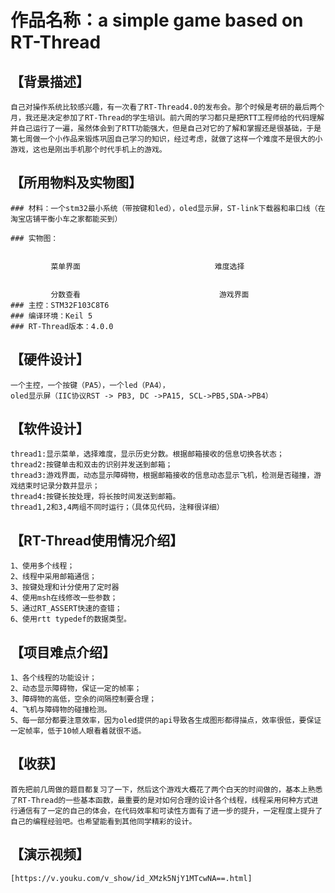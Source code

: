 作品名称：a simple game based on RT-Thread
===========================================

【背景描述】
-----------
    
    自己对操作系统比较感兴趣，有一次看了RT-Thread4.0的发布会。那个时候是考研的最后两个月，我还是决定参加了RT-Thread的学生培训。前六周的学习都只是把RTT工程师给的代码理解并自己运行了一遍，虽然体会到了RTT功能强大，但是自己对它的了解和掌握还是很基础，于是第七周做一个小作品来锻炼巩固自己学习的知识，经过考虑，就做了这样一个难度不是很大的小游戏，这也是刚出手机那个时代手机上的游戏。

【所用物料及实物图】
-----------
    
    ### 材料：一个stm32最小系统（带按键和led），oled显示屏，ST-link下载器和串口线（在淘宝店铺平衡小车之家都能买到）
    
    ### 实物图：
 
			 
			 菜单界面							   难度选择
 
			 
			 分数查看								游戏界面
    ### 主控：STM32F103C8T6		
    ### 编译环境：Keil 5		
    ### RT-Thread版本：4.0.0

【硬件设计】
-----------
   
    一个主控，一个按键（PA5），一个led（PA4），
    oled显示屏（IIC协议RST -> PB3, DC ->PA15, SCL->PB5,SDA->PB4）

【软件设计】
-----------
    
    thread1:显示菜单，选择难度，显示历史分数。根据邮箱接收的信息切换各状态；
    thread2:按键单击和双击的识别并发送到邮箱；
    thread3:游戏界面，动态显示障碍物，根据邮箱接收的信息动态显示飞机，检测是否碰撞，游戏结束时记录分数并显示；
    thread4:按键长按处理，将长按时间发送到邮箱。
    thread1,2和3,4两组不同时运行；（具体见代码，注释很详细）
    
【RT-Thread使用情况介绍】
-----------------------
    
    1、使用多个线程；
    2、线程中采用邮箱通信；
    3、按键处理和计分使用了定时器
    4、使用msh在线修改一些参数；
    5、通过RT_ASSERT快速的查错；
    6、使用rtt typedef的数据类型。
    
【项目难点介绍】
--------------
    
    1、各个线程的功能设计；
    2、动态显示障碍物，保证一定的帧率；
    3、障碍物的高低，空余的间隔控制要合理；
    4、飞机与障碍物的碰撞检测。
    5、每一部分都要注意效率，因为oled提供的api导致各生成图形都得描点，效率很低，要保证一定帧率，低于10帧人眼看着就很不适。
    
【收获】
--------
    
    首先把前几周做的题目都复习了一下，然后这个游戏大概花了两个白天的时间做的，基本上熟悉了RT-Thread的一些基本函数，最重要的是对如何合理的设计各个线程，线程采用何种方式进行通信有了一定的自己的体会，在代码效率和可读性方面有了进一步的提升，一定程度上提升了自己的编程经验吧。也希望能看到其他同学精彩的设计。
    
【演示视频】
------------
    
    [https://v.youku.com/v_show/id_XMzk5NjY1MTcwNA==.html]
    
